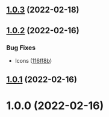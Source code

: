 ## [1.0.3](https://github.com/ashhitch/gatsby-plugin-page-data-preview/compare/v1.0.2...v1.0.3) (2022-02-18)

## [1.0.2](https://github.com/ashhitch/gatsby-plugin-page-data-preview/compare/v1.0.1...v1.0.2) (2022-02-16)

### Bug Fixes

- Icons ([116ff8b](https://github.com/ashhitch/gatsby-plugin-page-data-preview/commit/116ff8bd6df65b9c61197a11fb2ec29d2b8a42bf))

## [1.0.1](https://github.com/ashhitch/gatsby-plugin-page-data-preview/compare/v1.0.0...v1.0.1) (2022-02-16)

# 1.0.0 (2022-02-16)
